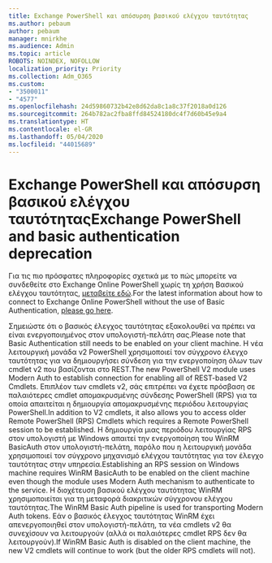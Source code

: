 ```yaml
---
title: Exchange PowerShell και απόσυρση βασικού ελέγχου ταυτότητας
ms.author: pebaum
author: pebaum
manager: mnirkhe
ms.audience: Admin
ms.topic: article
ROBOTS: NOINDEX, NOFOLLOW
localization_priority: Priority
ms.collection: Adm_O365
ms.custom:
- "3500011"
- "4577"
ms.openlocfilehash: 24d59860732b42e8d62da8c1a8c37f2018a0d126
ms.sourcegitcommit: 264b782ac2fba8ffd84524180dc4f7d60b45e9a4
ms.translationtype: HT
ms.contentlocale: el-GR
ms.lasthandoff: 05/04/2020
ms.locfileid: "44015689"
---
```

# <a name="exchange-powershell-and-basic-authentication-deprecation"></a><span data-ttu-id="8758d-102">Exchange PowerShell και απόσυρση βασικού ελέγχου ταυτότητας</span><span class="sxs-lookup"><span data-stu-id="8758d-102">Exchange PowerShell and basic authentication deprecation</span></span>

<span data-ttu-id="8758d-103">Για τις πιο πρόσφατες πληροφορίες σχετικά με το πώς μπορείτε να συνδεθείτε στο Exchange Online PowerShell χωρίς τη χρήση Βασικού ελέγχου ταυτότητας, [μεταβείτε εδώ](https://aka.ms/psbasicauth).</span><span class="sxs-lookup"><span data-stu-id="8758d-103">For the latest information about how to connect to Exchange Online PowerShell without the use of Basic Authentication, [please go here](https://aka.ms/psbasicauth).</span></span>

<span data-ttu-id="8758d-104">Σημειώστε ότι ο βασικός έλεγχος ταυτότητας εξακολουθεί να πρέπει να είναι ενεργοποιημένος στον υπολογιστή-πελάτη σας.</span><span class="sxs-lookup"><span data-stu-id="8758d-104">Please note that Basic Authentication still needs to be enabled on your client machine.</span></span>
<span data-ttu-id="8758d-105">Η νέα λειτουργική μονάδα v2 PowerShell χρησιμοποιεί τον σύγχρονο έλεγχο ταυτότητας για να δημιουργήσει σύνδεση για την ενεργοποίηση όλων των cmdlet v2 που βασίζονται στο REST.</span><span class="sxs-lookup"><span data-stu-id="8758d-105">The new PowerShell V2 module uses Modern Auth to establish connection for enabling all of REST-based V2 Cmdlets.</span></span> <span data-ttu-id="8758d-106">Επιπλέον των cmdlets v2, σάς επιτρέπει να έχετε πρόσβαση σε παλαιότερες cmdlet απομακρυσμένης σύνδεσης PowerShell (RPS) για τα οποία απαιτείται η δημιουργία απομακρυσμένης περιόδου λειτουργίας PowerShell.</span><span class="sxs-lookup"><span data-stu-id="8758d-106">In addition to V2 cmdlets, it also allows you to access older Remote PowerShell (RPS) Cmdlets which requires a Remote PowerShell session to be established.</span></span> <span data-ttu-id="8758d-107">Η δημιουργία μιας περιόδου λειτουργίας RPS στον υπολογιστή με Windows απαιτεί την ενεργοποίηση του WinRM BasicAuth στον υπολογιστή-πελάτη, παρόλο που η λειτουργική μονάδα χρησιμοποιεί τον σύγχρονο μηχανισμό ελέγχου ταυτότητας για τον έλεγχο ταυτότητας στην υπηρεσία.</span><span class="sxs-lookup"><span data-stu-id="8758d-107">Establishing an RPS session on Windows machine requires WinRM BasicAuth to be enabled on the client machine even though the module uses Modern Auth mechanism to authenticate to the service.</span></span> <span data-ttu-id="8758d-108">Η διοχέτευση βασικού ελέγχου ταυτότητας WinRM χρησιμοποιείται για τη μεταφορά διακριτικών σύγχρονου ελέγχου ταυτότητας.</span><span class="sxs-lookup"><span data-stu-id="8758d-108">The WinRM Basic Auth pipeline is used for transporting Modern Auth tokens.</span></span> <span data-ttu-id="8758d-109">Εάν ο βασικός έλεγχος ταυτότητας WinRM έχει απενεργοποιηθεί στον υπολογιστή-πελάτη, τα νέα cmdlets v2 θα συνεχίσουν να λειτουργούν (αλλά οι παλαιότερες cmdlet RPS δεν θα λειτουργούν).</span><span class="sxs-lookup"><span data-stu-id="8758d-109">If WinRM Basic Auth is disabled on the client machine, the new V2 cmdlets will continue to work (but the older RPS cmdlets will not).</span></span>
